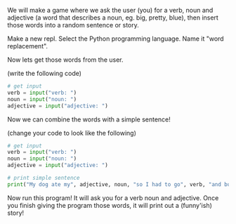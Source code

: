 We will make a game where we ask the user (you) for a verb, noun and adjective (a word that describes a noun, eg. big, pretty, blue), then insert those words into a random sentence or story.

Make a new repl. Select the Python programming language. Name it "word replacement".

Now lets get those words from the user. 

(write the following code)
```py
# get input
verb = input("verb: ")
noun = input("noun: ")
adjective = input("adjective: ")
```

Now we can combine the words with a simple sentence!

(change your code to look like the following)
```py
# get input
verb = input("verb: ")
noun = input("noun: ")
adjective = input("adjective: ")

# print simple sentence
print("My dog ate my", adjective, noun, "so I had to go", verb, "and buy some food again.")
```

Now run this program! It will ask you for a verb noun and adjective. Once you finish giving the program those words, it will print out a (funny'ish) story!